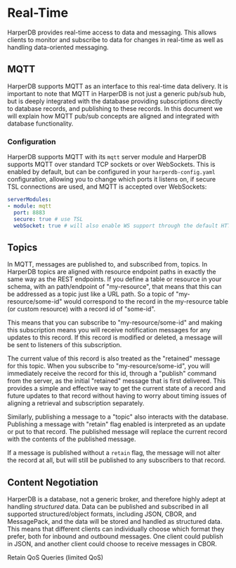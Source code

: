 # Real-Time
HarperDB provides real-time access to data and messaging. This allows clients to monitor and subscribe to data for changes in real-time as well as handling data-oriented messaging.

## MQTT
HarperDB supports MQTT as an interface to this real-time data delivery. It is important to note that MQTT in HarperDB is not just a generic pub/sub hub, but is deeply integrated with the database providing subscriptions directly to database records, and publishing to these records. In this document we will explain how MQTT pub/sub concepts are aligned and integrated with database functionality.

### Configuration
HarperDB supports MQTT with its `mqtt` server module and HarperDB supports MQTT over standard TCP sockets or over WebSockets. This is enabled by default, but can be configured in your `harperdb-config.yaml` configuration, allowing you to change which ports it listens on, if secure TSL connections are used, and MQTT is accepted over WebSockets:
```yaml
serverModules:
- module: mqtt
  port: 8883
  secure: true # use TSL
  webSocket: true # will also enable WS support through the default HTTP interface/port
```

## Topics
In MQTT, messages are published to, and subscribed from, topics. In HarperDB topics are aligned with resource endpoint paths in exactly the same way as the REST endpoints. If you define a table or resource in your schema, with an path/endpoint of "my-resource", that means that this can be addressed as a topic just like a URL path. So a topic of "my-resource/some-id" would correspond to the record in the my-resource table (or custom resource) with a record id of "some-id".

This means that you can subscribe to "my-resource/some-id" and making this subscription means you will receive notification messages for any updates to this record. If this record is modified or deleted, a message will be sent to listeners of this subscription.

The current value of this record is also treated as the "retained" message for this topic. When you subscribe to "my-resource/some-id", you will immediately receive the record for this id, through a "publish" command from the server, as the initial "retained" message that is first delivered. This provides a simple and effective way to get the current state of a record and future updates to that record without having to worry about timing issues of aligning a retrieval and subscription separately.

Similarly, publishing a message to a "topic" also interacts with the database. Publishing a message with "retain" flag enabled is interpreted as an update or put to that record. The published message will replace the current record with the contents of the published message.

If a message is published without a `retain` flag, the message will not alter the record at all, but will still be published to any subscribers to that record.


## Content Negotiation
HarperDB is a database, not a generic broker, and therefore highly adept at handling _structured_ data. Data can be published and subscribed in all supported structured/object formats, including JSON, CBOR, and MessagePack, and the data will be stored and handled as structured data. This means that different clients can individually choose which format they prefer, both for inbound and outbound messages. One client could publish in JSON, and another client could choose to receive messages in CBOR.    


Retain
QoS
Queries (limited QoS)


